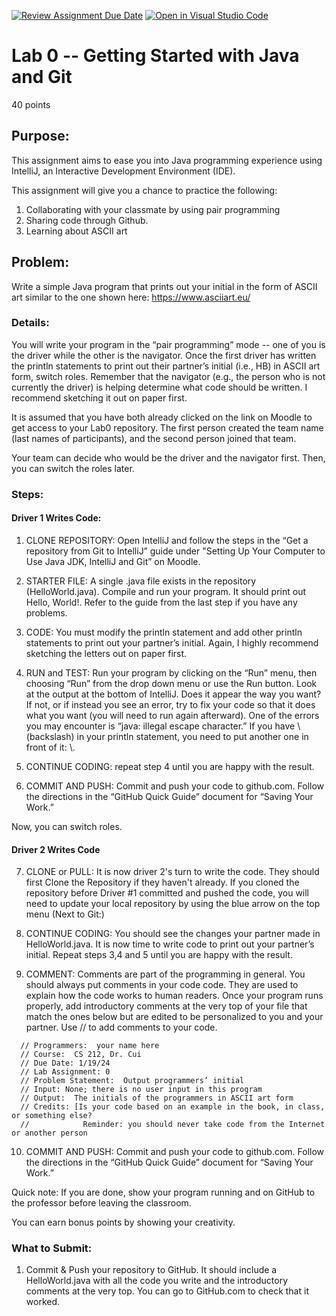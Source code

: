 [![Review Assignment Due Date](https://classroom.github.com/assets/deadline-readme-button-24ddc0f5d75046c5622901739e7c5dd533143b0c8e959d652212380cedb1ea36.svg)](https://classroom.github.com/a/QMBWdKB5)
[![Open in Visual Studio Code](https://classroom.github.com/assets/open-in-vscode-718a45dd9cf7e7f842a935f5ebbe5719a5e09af4491e668f4dbf3b35d5cca122.svg)](https://classroom.github.com/online_ide?assignment_repo_id=13435347&assignment_repo_type=AssignmentRepo)
# Lab 0 -- Getting Started with Java and Git

40 points			

## Purpose:  

This assignment aims to ease you into Java programming experience using IntelliJ,  an Interactive Development Environment (IDE).

This assignment will give you a chance to practice the following:

1. Collaborating with your classmate by using pair programming
2. Sharing code through Github.
3. Learning about ASCII art

## Problem: 

Write a simple Java program that prints out your initial in the form of ASCII art similar to the one shown here: https://www.asciiart.eu/

### Details: 

You will write your program in the “pair programming” mode -- one of you is the driver while the other is the navigator.  Once the first driver has written the println statements to print out their partner’s initial (i.e., HB) in ASCII art form, switch roles. Remember that the navigator (e.g., the person who is not currently the driver) is helping determine what code should be written. I recommend sketching it out on paper first.

It is assumed that you have both already clicked on the link on Moodle to get access to your Lab0 repository. The first person created the team name (last names of participants), and the second person joined that team.

Your team can decide who would be the driver and the navigator first. Then, you can switch the roles later.

### Steps:

#### Driver 1 Writes Code:

1. CLONE REPOSITORY: Open IntelliJ and follow the steps in the “Get a repository from Git to IntelliJ” guide under "Setting Up Your Computer to Use Java JDK, IntelliJ and Git” on Moodle. 

2. STARTER FILE: A single .java file exists in the repository (HelloWorld.java). Compile and run your program. It should print out Hello, World!. Refer to the guide from the last step if you have any problems.

3. CODE: You must modify the println statement and add other println statements to print out your partner’s initial. Again, I highly recommend sketching the letters out on paper first.

4. RUN and TEST: Run your program by clicking on the “Run” menu, then choosing “Run” from the drop down menu or use the Run button. Look at the output at the bottom of IntelliJ. Does it appear the way you want? If not, or if instead you see an error, try to fix your code so that it does what you want (you will need to run again afterward). One of the errors you may encounter is “java: illegal escape character.” If you have \ (backslash) in your println statement, you need to put another one in front of it: \\.

5. CONTINUE CODING: repeat step 4 until you are happy with the result.

6. COMMIT AND PUSH: Commit and push your code to github.com. Follow the directions in the “GitHub Quick Guide” document for “Saving Your Work.”

Now, you can switch roles.

#### Driver 2 Writes Code

7. CLONE or PULL: It is now driver 2's turn to write the code. They should first Clone the Repository if they haven't already. If you cloned the repository before Driver #1 committed and pushed the code, you will need to update your local repository by using the blue arrow on the top menu (Next to Git:)

8. CONTINUE CODING: You should see the changes your partner made in HelloWorld.java. It is now time to write code to print out your partner’s initial. Repeat steps 3,4 and 5 until you are happy with the result.

9. COMMENT: Comments are part of the programming in general. You should always put comments in your code code. They are used to explain how the code works to human readers.  Once your program runs properly, add introductory comments at the very top of your file that match the ones below but are edited to be personalized to you and your partner. Use // to add comments to your code.

```
  // Programmers:  your name here
  // Course:  CS 212, Dr. Cui  
  // Due Date: 1/19/24
  // Lab Assignment: 0
  // Problem Statement:  Output programmers’ initial
  // Input: None; there is no user input in this program
  // Output:  The initials of the programmers in ASCII art form
  // Credits: [Is your code based on an example in the book, in class, or something else?  
  //            Reminder: you should never take code from the Internet or another person
```
10.  COMMIT AND PUSH: Commit and push your code to github.com. Follow the directions in the “GitHub Quick Guide” document for “Saving Your Work.”


Quick note:
If you are done,  show your program running and on GitHub to the professor before leaving the classroom.

You can earn bonus points by showing your creativity.

### What to Submit:

1.	Commit & Push your repository to GitHub. It should include a HelloWorld.java with all the code you write and the introductory comments at the very top. You can go to GitHub.com to check that it worked.

